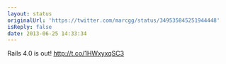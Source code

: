 ```yaml
---
layout: status
originalUrl: 'https://twitter.com/marcgg/status/349535845251944448'
isReply: false
date: 2013-06-25 14:33:34
---
```


Rails 4.0 is out! http://t.co/1HWxyxqSC3
